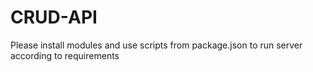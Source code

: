 # CRUD-API

Please install modules and use scripts from package.json to run server according to requirements